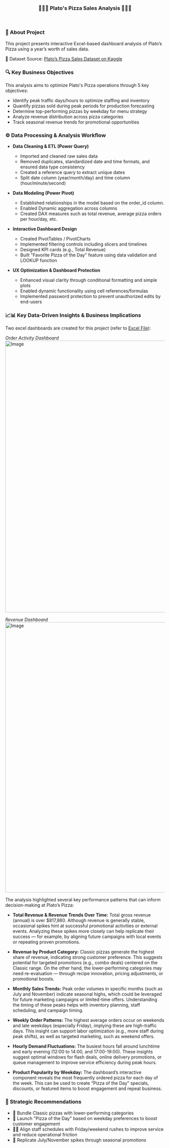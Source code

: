 <h3 align="center">🍕🍕🍕   Plato's Pizza Sales Analysis   🍕🍕🍕</h3> <br>

### 🧩 About Project 
This project presents interactive Excel-based dashboard analysis of Plato’s Pizza using a year’s worth of sales data.

🔗 Dataset Source: [Plato’s Pizza Sales Dataset on Kaggle](https://www.kaggle.com/datasets/shilongzhuang/pizza-sales)

### 🔍 Key Business Objectives
This analysis aims to optimize Plato's Pizza operations through 5 key objectives:
- Identify peak traffic days/hours to optimize staffing and inventory
- Quantify pizzas sold during peak periods for production forecasting
- Determine top-performing pizzas by weekday for menu strategy
- Analyze revenue distribution across pizza categories 
- Track seasonal revenue trends for promotional opportunities

### ⚙️ Data Processing & Analysis Workflow
- **Data Cleaning & ETL (Power Query)**
    - Imported and cleaned raw sales data
    - Removed duplicates, standardized date and time formats, and ensured data type consistency
    - Created a reference query to extract unique dates 
    - Split date column (year/month/day) and time column (hour/minute/second)

- **Data Modeling (Power Pivot)**
    - Established relationships in the model based on the order_id column.
    - Enabled Dynamic aggregation across columns 
    - Created DAX measures such as total revenue, average pizza orders per hour/day, etc. 

- **Interactive Dashboard Design**
    - Created PivotTables / PivotCharts 
    - Implemented filtering controls including slicers and timelines
    - Designed KPI cards (e.g., Total Revenue)
    - Built "Favorite Pizza of the Day" feature using data validation and LOOKUP function

- **UX Optimization & Dashboard Protection**
    - Enhanced visual clarity through conditional formatting and simple plots
    - Enabled dynamic functionality using cell references/formulas
    - Implemented password protection to prevent unauthorized edits by end-users

### 📈📊 **Key Data-Driven Insights & Business Implications**
Two excel dashboards are created for this project (refer to [Excel File](https://github.com/Seyyed-Reza-Mashhadi/Sales-Data-Analysis-of-Platos-Pizza-Store-Using-Microsoft-Excel/blob/main/Pizza%20Sales%20Project.xlsx)):

_Order Activity Dashboard_
<img width="2004" height="855" alt="Image" src="https://github.com/user-attachments/assets/b3995b8c-97f4-43e7-b6ff-7dad5fc1b343" />

_Revenue Dashboard_
<img width="2004" height="850" alt="Image" src="https://github.com/user-attachments/assets/61d791a9-2223-409d-b6a9-0e0a492184f2" />

The analysis highlighted several key performance patterns that can inform decision-making at Plato’s Pizza:

- **Total Revenue & Revenue Trends Over Time:**
Total gross revenue (annual) is over $817,860. Although revenue is generally stable, occasional spikes hint at successful promotional activities or external events. Analyzing these spikes more closely can help replicate their success — for example, by aligning future campaigns with local events or repeating proven promotions. 

- **Revenue by Product Category:**
Classic pizzas generate the highest share of revenue, indicating strong customer preference. This suggests potential for targeted promotions (e.g., combo deals) centered on the Classic range. On the other hand, the lower-performing categories may need re-evaluation — through recipe innovation, pricing adjustments, or promotional boosts.

- **Monthly Sales Trends:**
Peak order volumes in specific months (such as July and November) indicate seasonal highs, which could be leveraged for future marketing campaigns or limited-time offers. Understanding the timing of these peaks helps with inventory planning, staff scheduling, and campaign timing.

- **Weekly Order Patterns:**
The highest average orders occur on weekends and late weekdays (especially Friday), implying these are high-traffic days. This insight can support labor optimization (e.g., more staff during peak shifts), as well as targeted marketing, such as weekend offers.

- **Hourly Demand Fluctuations:**
The busiest hours fall around lunchtime and early evening (12:00 to 14:00, and 17:00-19:00). These insights suggest optimal windows for flash deals, online delivery promotions, or queue management to improve service efficiency during peak hours.

- **Product Popularity by Weekday:**
The dashboard’s interactive component reveals the most frequently ordered pizza for each day of the week. This can be used to create “Pizza of the Day” specials, discounts, or featured items to boost engagement and repeat business.


### 🎯 Strategic Recommendations

- 🚀 Bundle Classic pizzas with lower-performing categories 
- 📅 Launch "Pizza of the Day" based on weekday preferences to boost customer engagement
- 👨‍🍳 Align staff schedules with Friday/weekend rushes to improve service and reduce operational friction 
- 🎉 Replicate July/November spikes through seasonal promotions
